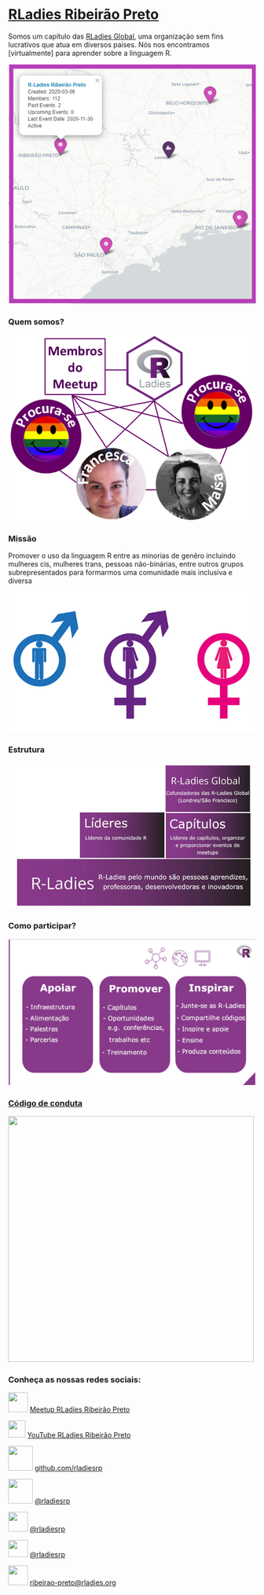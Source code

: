 # [RLadies Ribeirão Preto](https://www.meetup.com/rladies-ribeirao-preto/) 

Somos um capítulo das [RLadies Global](https://rladies.org/), uma organização sem fins lucrativos que atua em diversos países. Nós nos encontramos [virtualmente] para aprender sobre a linguagem R.

<img src="rladies_dashboard4.png">

### Quem somos?

<img src="rladiesrp_quem_somos.png"> 

### Missão

Promover o uso da linguagem R entre as minorias de genêro incluindo mulheres cis, mulheres trans, pessoas não-binárias, entre outros grupos subrepresentados para formarmos uma comunidade mais inclusiva e diversa 

<img src="rladies_gender.jpg">

### Estrutura

<img src="rladies_structure_portuguese.png">

### Como participar?

<img src="rladies_help_portuguese.png">

### [Código de conduta](https://guide.rladies.org/about/coc/#portuguese)

<img src="rladies_conduct.png" width="500" height="500"/>

### Conheça as nossas redes sociais:

<img src="meetup2.png" width="40" height="40" /> [Meetup RLadies Ribeirão Preto](https://www.meetup.com/rladies-ribeirao-preto/) 

<img src="youtube4.png" width="35" height="35" /> [YouTube RLadies Ribeirão Preto](https://www.youtube.com/channel/UCmxRvwPXXLdcv_lWkIqB1yA/about)

<img src="GitHub.png" width="50" height="50" /> [github.com/rladiesrp](https://github.com/rladiesrp)

<img src="facebook.png" width="50" height="50" /> [@rladiesrp](https://www.facebook.com/rladiesrp)

<img src="instagram4.png" width="40" height="40" /> [@rladiesrp](https://www.instagram.com/rladiesrp/)

<img src="logo.png" width="40" height="35" /> [@rladiesrp](https://twitter.com/rladiesrp)

<img src="email.png" width="40" height="40" /> [ribeirao-preto@rladies.org](mailto:ribeirao-preto@rladies.org)

